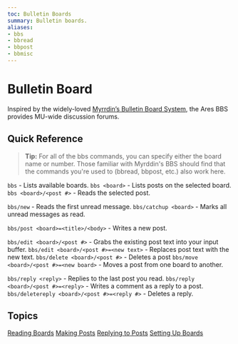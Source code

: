 ```yaml
---
toc: Bulletin Boards
summary: Bulletin boards.
aliases:
- bbs
- bbread
- bbpost
- bbmisc
---
```

# Bulletin Board

Inspired by the widely-loved [Myrrdin’s Bulletin Board System](http://www.firstmagic.com/~merlin/mushcode/mc.bb.html), the Ares BBS provides MU-wide discussion forums.

## Quick Reference

> **Tip:** For all of the bbs commands, you can specify either the board name or number.  Those familiar with Myrddin's BBS should find that the commands you're used to (bbread, bbpost, etc.) also work here.

`bbs` - Lists available boards.
`bbs <board>` - Lists posts on the selected board.
`bbs <board>/<post #>` - Reads the selected post.

`bbs/new` - Reads the first unread message.
`bbs/catchup <board>` - Marks all unread messages as read.

`bbs/post <board>=<title>/<body>` - Writes a new post.

`bbs/edit <board>/<post #>` - Grabs the existing post text into your input buffer.
`bbs/edit <board>/<post #>=<new text>` - Replaces post text with the new text.
`bbs/delete <board>/<post #>` - Deletes a post
`bbs/move <board>/<post #>=<new board>` - Moves a post from one board to another.

`bbs/reply <reply>` - Replies to the last post you read.
`bbs/reply <board>/<post #>=<reply>` - Writes a comment as a reply to a post.
`bbs/deletereply <board>/<post #>=<reply #>` - Deletes a reply.

## Topics

[Reading Boards](/help/bbs/reading)
[Making Posts](/help/bbs/posting)
[Replying to Posts](/help/bbs/replies)
[Setting Up Boards](/help/bbs/setup)

